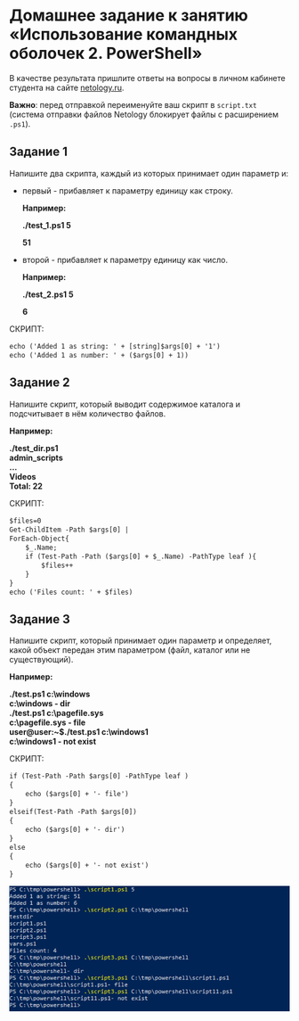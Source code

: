 # Домашнее задание к занятию «Использование командных оболочек 2. PowerShell»

В качестве результата пришлите ответы на вопросы в личном кабинете студента на сайте [netology.ru](https://netology.ru/).

**Важно**: перед отправкой переименуйте ваш скрипт в `script.txt` (система отправки файлов Netology блокирует файлы с расширением `.ps1`).



## Задание 1

Напишите два скрипта, каждый из которых принимает один параметр и:

- первый - прибавляет к параметру единицу как строку.

  **Например:**

  **./test_1.ps1 5**

  **51**

- второй - прибавляет к параметру единицу как число.

  **Например:**

  **./test_2.ps1 5**

  **6**

СКРИПТ:
```
echo ('Added 1 as string: ' + [string]$args[0] + '1')
echo ('Added 1 as number: ' + ($args[0] + 1))
```

## Задание 2

Напишите скрипт, который выводит содержимое каталога и подсчитывает в нём количество файлов.

**Например:**

**./test_dir.ps1**  
**admin_scripts**  
**...**  
**Videos**  
**Total: 22**  

СКРИПТ:
```
$files=0
Get-ChildItem -Path $args[0] |
ForEach-Object{
    $_.Name;
	if (Test-Path -Path ($args[0] + $_.Name) -PathType leaf ){
		$files++
	}
}
echo ('Files count: ' + $files)
```

## Задание 3

Напишите скрипт, который принимает один параметр и определяет, какой объект передан этим параметром (файл, каталог или не существующий). 

**Например:**

**./test.ps1 c:\windows**  
**c:\windows - dir**  
**./test.ps1 c:\pagefile.sys**  
**c:\pagefile.sys - file**  
**user@user:~$./test.ps1 c:\windows1**  
**c:\windows1 - not exist**  

СКРИПТ:
```
if (Test-Path -Path $args[0] -PathType leaf )
{
	echo ($args[0] + '- file')	
}
elseif(Test-Path -Path $args[0])
{
	echo ($args[0] + '- dir')	
}
else 
{
	echo ($args[0] + '- not exist')	
}
```

![](img/25/Результаты%20скриптов.png)
